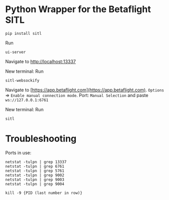 # Python Wrapper for the Betaflight SITL

```
pip install sitl
```

Run
```
ui-server
```

Navigate to [http://localhost:13337](http://localhost:13337)

New terminal: Run
```
sitl-websockify
```

Navigate to [https://app.betaflight.com](https://app.betaflight.com). `Options` => `Enable manual connection mode`. Port: `Manual Selection` and paste `ws://127.0.0.1:6761`

New terminal: Run
```
sitl
```


# Troubleshooting

Ports in use:

```
netstat -tulpn | grep 13337
netstat -tulpn | grep 6761
netstat -tulpn | grep 5761
netstat -tulpn | grep 9002
netstat -tulpn | grep 9003
netstat -tulpn | grep 9004
```

```
kill -9 {PID (last number in row)}
```
